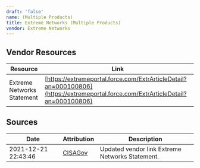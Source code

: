 ```yaml
---
draft: 'false'
name: (Multiple Products)
title: Extreme Networks (Multiple Products)
vendor: Extreme Networks
---
```


## Vendor Resources
| Resource | Link |
| --- | --- |
| Extreme Networks Statement | [https://extremeportal.force.com/ExtrArticleDetail?an=000100806](https://extremeportal.force.com/ExtrArticleDetail?an=000100806) |



## Sources
| Date | Attribution | Description |
| --- | --- | --- |
| 2021-12-21 22:43:46 | [CISAGov](https://raw.githubusercontent.com/cisagov/log4j-affected-db/develop/README.md) | Updated vendor link Extreme Networks Statement.  |
